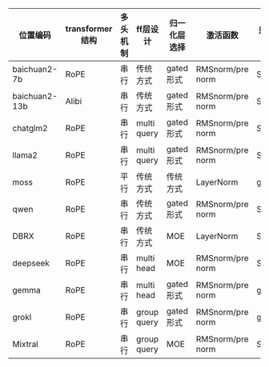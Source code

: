 | 位置编码 | transformer结构 | 多头机制 | ff层设计 | 归一化层选择 | 激活函数 | 是否使用bias |
|----------|-----------------|----------|----------|--------------|----------|--------------|
| baichuan2-7b | RoPE | 串行 | 传统方式 | gated形式 | RMSnorm/pre norm | SiLU | 无bias |
| baichuan2-13b | Alibi | 串行 | 传统方式 | gated形式 | RMSnorm/pre norm | SiLU | 无bias |
| chatglm2 | RoPE | 串行 | multi query | gated形式 | RMSnorm/pre norm | SiLU | qkv有bias |
| llama2 | RoPE | 串行 | multi query | gated形式 | RMSnorm/pre norm | SiLU | 无bias |
| moss | RoPE | 平行 | 传统方式 | 传统方式 | LayerNorm | gelu_new | sa无bias，qkv有bias |
| qwen | RoPE | 串行 | 传统方式 | gated形式 | RMSnorm/pre norm | SiLU | qkv有bias |
| DBRX | RoPE | 串行 | 传统方式 | MOE | LayerNorm | SiLU | 无bias |
| deepseek | RoPE | 串行 | multi head | MOE | RMSnorm/pre norm | SiLU | 无bias |
| gemma | RoPE | 串行 | multi head | gated形式 | RMSnorm/pre norm | gelu | 无bias |
| grokl | RoPE | 串行 | group query | gated形式 | RMSnorm/pre norm | gelu | 无bias |
| Mixtral | RoPE | 串行 | group query | MOE | RMSnorm/pre norm | SiLU | 无bias |
